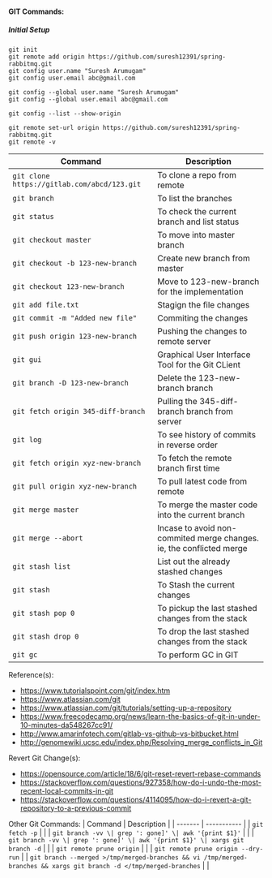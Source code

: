 #### GIT Commands:


##### Initial Setup

```
git init
git remote add origin https://github.com/suresh12391/spring-rabbitmq.git
git config user.name "Suresh Arumugam"
git config user.email abc@gmail.com

git config --global user.name "Suresh Arumugam"
git config --global user.email abc@gmail.com

git config --list --show-origin

git remote set-url origin https://github.com/suresh12391/spring-rabbitmq.git
git remote -v
```



| Command | Description |
| ------- | ----------- |
| `git clone https://gitlab.com/abcd/123.git` | To clone a repo from remote |
| `git branch` | To list the branches |
| `git status` | To check the current branch and list status |
| `git checkout master` | To move into master branch |
| `git checkout -b 123-new-branch` | Create new branch from master |
| `git checkout 123-new-branch` | Move to 123-new-branch for the implementation |
| `git add file.txt` | Stagign the file changes |
| `git commit -m "Added new file"` | Commiting the changes |
| `git push origin 123-new-branch` | Pushing the changes to remote server |
| `git gui` | Graphical User Interface Tool for the Git CLient |
| `git branch -D 123-new-branch` | Delete the 123-new-branch branch | 
| `git fetch origin 345-diff-branch` | Pulling the 345-diff-branch branch from server |
| `git log` | To see history of commits in reverse order |
| `git fetch origin xyz-new-branch` | To fetch the remote branch first time |
| `git pull origin xyz-new-branch` | To pull latest code from remote |
| `git merge master` | To merge the master code into the current branch |
| `git merge --abort` | Incase to avoid non-commited merge changes. ie, the conflicted merge |
| `git stash list` | List out the already stashed changes |
| `git stash` | To Stash the current changes |
| `git stash pop 0` | To pickup the last stashed changes from the stack |
| `git stash drop 0` | To drop the last stashed changes from the stack |
| `git gc` | To perform GC in GIT |


Reference(s):
- https://www.tutorialspoint.com/git/index.htm
- https://www.atlassian.com/git
- https://www.atlassian.com/git/tutorials/setting-up-a-repository
- https://www.freecodecamp.org/news/learn-the-basics-of-git-in-under-10-minutes-da548267cc91/
- http://www.amarinfotech.com/gitlab-vs-github-vs-bitbucket.html
- http://genomewiki.ucsc.edu/index.php/Resolving_merge_conflicts_in_Git

Revert Git Change(s):
- https://opensource.com/article/18/6/git-reset-revert-rebase-commands
- https://stackoverflow.com/questions/927358/how-do-i-undo-the-most-recent-local-commits-in-git
- https://stackoverflow.com/questions/4114095/how-do-i-revert-a-git-repository-to-a-previous-commit


Other Git Commands:
| Command | Description |
| ------- | ----------- |
| `git fetch -p` |  |
| `git branch -vv \| grep ': gone]' \| awk '{print $1}'` | |
| `git branch -vv \| grep ': gone]' \| awk '{print $1}' \| xargs git branch -d` |  |
| `git remote prune origin` |  |
| `git remote prune origin --dry-run` | 
| `git branch --merged >/tmp/merged-branches && vi /tmp/merged-branches && xargs git branch -d </tmp/merged-branches` | |



